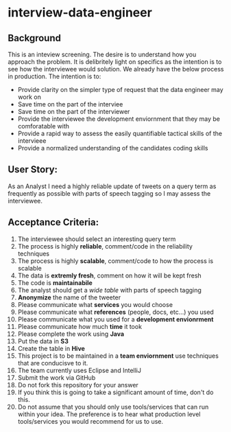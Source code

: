 # interview-data-engineer

## Background
This is an inteview screening.   The desire is to understand how you approach the problem.   It is delibritely light on specifics as the intention is to see how the interviewee would solution.  We already have the below process in production.   The intention is to:
* Provide clarity on the simpler type of request that the data engineer may work on
* Save time on the part of the interviee
* Save time on the part of the interviewer
* Provide the interviewee the development enviornment that they may be comforatable with
* Provide a rapid way to assess the easily quantifiable tactical skills of the intervieee
* Provide a normalized understanding of the candidates coding skills


## User Story:
As an Analyst I need a highly reliable update of tweets on a query term as frequently as possible with parts of speech tagging so I may assess the interviewee.

## Acceptance Criteria:
1. The interviewee should select an interesting query term
2. The process is highly **reliable**, comment/code in the reliability techniques
3. The process is highly **scalable**, comment/code to how the process is scalable
4. The data is **extremly fresh**, comment on how it will be kept fresh
5. The code is **maintainabile**
6. The analyst should get a *wide table* with parts of speech tagging
7. **Anonymize** the name of the tweeter
8. Please communicate what **services** you would choose
9. Please communicate what **references** (people, docs, etc...) you used
10. Please communicate what you used for a **development envionrment**
11. Please communicate how much **time** it took
12. Please complete the work using **Java**
13. Put the data in **S3**
14. Create the table in **Hive**
15. This project is to be maintained in a **team enviornment** use techniques that are conducisve to it.
16. The team currently uses Eclipse and IntelliJ
17. Submit the work via GitHub
18. Do not fork this repository for your answer
19. If you think this is going to take a significant amount of time, don't do this.
20. Do not assume that you should only use tools/services that can run within your idea.   The preference is to hear what production level tools/services you would recommend for us to use.
